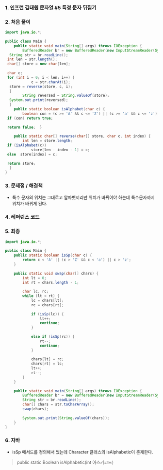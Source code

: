 ### 1. 인프런 김태원 문자열 #5 특정 문자 뒤집기

### 2. 처음 풀이

``` java
import java.io.*;  
  
public class Main {  
    public static void main(String[] args) throws IOException {  
        BufferedReader br = new BufferedReader(new InputStreamReader(System.in));  
  String str = br.readLine();  
 int len = str.length();  
 char[] store = new char[len];  
  
 char c;  
 for (int i = 0; i < len; i++) {  
            c = str.charAt(i);  
  store = reverse(store, c, i);  
  }  
        String reversed = String.valueOf(store);  
  System.out.print(reversed);  
  }  
    public static boolean isAlphabet(char c) {  
        boolean con = (c >= 'A' && c <= 'Z') || (c >= 'a' && c <= 'z');  
 if (con) return true;  
  
 return false;  }  
  
    public static char[] reverse(char[] store, char c, int index) {  
        int len = store.length;  
 if (isAlphabet(c))  
            store[len - index - 1] = c;  
 else  store[index] = c;  
  
 return store;  
  }  
}
```

### 3. 문제점 / 해결책
* 특수 문자의 위치는 그대로고 알파벳끼리만 위치가 바뀌어야 하는데 특수문자까지 위치가 바뀌게 된다.

### 4. 레퍼런스 코드

### 5. 최종

``` java
import java.io.*;  
  
public class Main {  
    public static boolean isSp(char c) {  
        return c < 'A' || (c > 'Z' && c < 'a') || c > 'z';  
	}  
  
    public static void swap(char[] chars) {  
        int lt = 0;  
		int rt = chars.length - 1;  
  
		char lc, rc;  
		while (lt < rt) {  
            lc = chars[lt];  
			rc = chars[rt];  
  
			if (isSp(lc)) {  
                lt++;  
				continue;
			}  
  
            else if (isSp(rc)) {  
                rt--;  
				continue;
			}  
  
            chars[lt] = rc;  
			chars[rt] = lc;  
			lt++;  
			rt--;  
		}  
    }
     
    public static void main(String[] args) throws IOException {  
        BufferedReader br = new BufferedReader(new InputStreamReader(System.in));  
		String str = br.readLine();  
		char[] chars = str.toCharArray();  
		swap(chars);  
  
		System.out.print(String.valueOf(chars));  
	}  
}
```
### 6. 자바
* isSp 메서드를 정의해서 썼는데 Character 클래스의 isAlphabetic이 존재한다.
> public  static Boolean isAlphabetic(int 아스키코드)
<!--stackedit_data:
eyJoaXN0b3J5IjpbNzc2Nzc1NDIwLC0xMjYyOTc0MzM0XX0=
-->